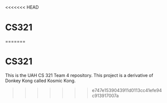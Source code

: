 <<<<<<< HEAD
# CS321
=======
# CS321

This is the UAH CS 321 Team 4 repository. This project is a derivative of Donkey Kong called Kosmic Kong.
>>>>>>> e747e1539043911d0113cc41efe94c913917007a
